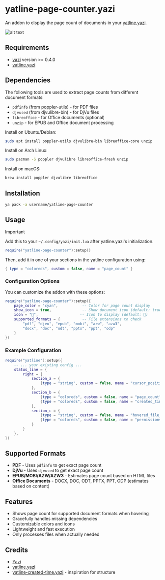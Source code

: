# yatline-page-counter.yazi
An addon to display the page count of documents in your [yatline.yazi](https://github.com/imsi32/yatline.yazi).

![alt text](https://github.com/PepeRoConde/yatline-page-counter.yazi/image.png?raw=true)

## Requirements
- [yazi](https://github.com/sxyazi/yazi) version >= 0.4.0
- [yatline.yazi](https://github.com/imsi32/yatline.yazi)

## Dependencies
The following tools are used to extract page counts from different document formats:
- `pdfinfo` (from poppler-utils) - for PDF files
- `djvused` (from djvulibre-bin) - for DjVu files  
- `libreoffice` - for Office documents (optional)
- `unzip` - for EPUB and Office document processing

Install on Ubuntu/Debian:
```sh
sudo apt install poppler-utils djvulibre-bin libreoffice-core unzip
```

Install on Arch Linux:
```sh
sudo pacman -S poppler djvulibre libreoffice-fresh unzip
```

Install on macOS:
```sh
brew install poppler djvulibre libreoffice
```

## Installation
```sh
ya pack -a username/yatline-page-counter
```

## Usage
> [!IMPORTANT]
> Add this to your `~/.config/yazi/init.lua` after yatline.yazi's initialization.

```lua
require("yatline-page-counter"):setup()
```

Then, add it in one of your sections in the yatline configuration using:
```lua
{ type = "coloreds", custom = false, name = "page_count" }
```

### Configuration Options
You can customize the addon with these options:
```lua
require("yatline-page-counter"):setup({
    page_color = "cyan",           -- Color for page count display
    show_icon = true,              -- Show document icon (default: true)
    icon = "📄",                   -- Icon to display (default: 📄)
    supported_formats = {          -- File extensions to check
        "pdf", "djvu", "epub", "mobi", "azw", "azw3",
        "docx", "doc", "odt", "pptx", "ppt", "odp"
    }
})
```

### Example Configuration
```lua
require("yatline"):setup({
    -- ... your existing config ...
    status_line = {
        right = {
            section_a = {
                {type = "string", custom = false, name = "cursor_position"},
            },
            section_b = {
                {type = "coloreds", custom = false, name = "page_count"},
                {type = "coloreds", custom = false, name = "created_time"},
            },
            section_c = {
                {type = "string", custom = false, name = "hovered_file_extension", params = {true}},
                {type = "coloreds", custom = false, name = "permissions"},
            }
        }
    },
})
```

## Supported Formats
- **PDF** - Uses `pdfinfo` to get exact page count
- **DjVu** - Uses `djvused` to get exact page count  
- **EPUB/MOBI/AZW/AZW3** - Estimates page count based on HTML files
- **Office Documents** - DOCX, DOC, ODT, PPTX, PPT, ODP (estimates based on content)

## Features
- Shows page count for supported document formats when hovering
- Gracefully handles missing dependencies
- Customizable colors and icons
- Lightweight and fast execution
- Only processes files when actually needed

## Credits
- [Yazi](https://github.com/sxyazi/yazi)
- [yatline.yazi](https://github.com/imsi32/yatline.yazi)
- [yatline-created-time.yazi](https://github.com/wekauwau/yatline-created-time) - inspiration for structure
